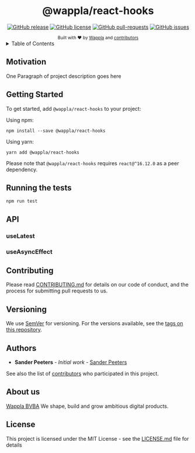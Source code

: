 <h1 align="center">@wappla/react-hooks</h1>
<div align="center">
  
[![GitHub release](https://img.shields.io/github/release/wappla/react-hooks.svg?style=flat-square)](https://github.com/wappla/react-hooks/releases/)  [![GitHub license](https://img.shields.io/badge/license-MIT-blue.svg?style=flat-square)](https://github.com/react-hooks/blob/master/LICENSE)  [![GitHub pull-requests](https://img.shields.io/github/issues-pr/wappla/react-hooks.svg?style=flat-square)](https://GitHub.com/wappla/react-hooks/pull/)  [![GitHub issues](https://img.shields.io/github/issues/wappla/react-hooks.svg?style=flat-square)](https://GitHub.com/wappla/react-hooks/issues/)
  
<sub>
    Built with ❤︎ by
    <a href="#about-us">Wappla</a> and
    <a href="https://github.com/wappla/use-form-state/graphs/contributors">
    contributors
    </a>
</sub>
</div>

<details>
    <summary>Table of Contents</summary>

<!-- START doctoc -->
<!-- DON'T EDIT THIS SECTION, INSTEAD RE-RUN doctoc TO UPDATE -->
<!-- https://github.com/thlorenz/doctoc -->
<!-- doctoc README.md --github -->
<!-- END doctoc -->

</details>

## Motivation
One Paragraph of project description goes here

## Getting Started

To get started, add `@wappla/react-hooks` to your project:

Using npm:
```shell
npm install --save @wappla/react-hooks
```

Using yarn:
```shell
yarn add @wappla/react-hooks
```

Please note that `@wappla/react-hooks` requires `react@^16.12.0` as a peer dependency.

## Running the tests

```shell
npm run test
```

## API

### useLatest

### useAsyncEffect

## Contributing

Please read [CONTRIBUTING.md](https://github.com/wappla/react-hooks) for details on our code of conduct, and the process for submitting pull requests to us.

## Versioning

We use [SemVer](http://semver.org/) for versioning. For the versions available, see the [tags on this repository](https://github.com/wappla/react-hooks/tags). 

## Authors

* **Sander Peeters** - *Initial work* - [Sander Peeters](https://github.com/SanderPeeters)

See also the list of [contributors](https://github.com/your/project/contributors) who participated in this project.

## About us

[Wappla BVBA](https://www.wappla.com/)
We shape, build and grow ambitious digital products.

## License

This project is licensed under the MIT License - see the [LICENSE.md](https://github.com/wappla/docs-general-base-templates/blob/master/LICENSE) file for details
